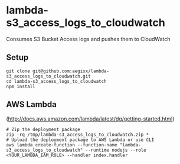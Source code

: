 # lambda-s3_access_logs_to_cloudwatch
Consumes S3 Bucket Access logs and pushes them to CloudWatch

## Setup
```
git clone git@github.com:aegixx/lambda-s3_access_logs_to_cloudwatch.git
cd lambda-s3_access_logs_to_cloudwatch
npm install
```

## AWS Lambda
(http://docs.aws.amazon.com/lambda/latest/dg/getting-started.html)
```
# Zip the deployment package
zip -rq /tmp/lambda-s3_access_logs_to_cloudwatch.zip *
# Upload the deployment package to AWS Lambda or use CLI
aws lambda create-function --function-name "lambda-s3_access_logs_to_cloudwatch" --runtime nodejs --role <YOUR_LAMBDA_IAM_ROLE> --handler index.handler
```
